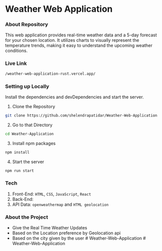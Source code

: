 # Weather Web Application

### About Repository

This web application provides real-time weather data and a 5-day forecast for your chosen location. It utilizes charts to visually represent the temperature trends, making it easy to understand the upcoming weather conditions.

### Live Link

```bash
/weather-web-application-rust.vercel.app/
```

### Setting up Locally

Install the dependencies and devDependencies and start the server.

1. Clone the Repository

```bash
git clone https://github.com/shelendrapatidar/Weather-Web-Application
```

2. Go to that Directory

```bash
cd Weather-Application
```

3. Install npm packages

```bash
npm install
```

4. Start the server

```bash
npm run start
```

### Tech

1. Front-End: `HTML`, `CSS`, `JavaScript`, `React`
2. Back-End:
3. API Data: `openweathermap` and `HTML geolocation`

### About the Project

- Give the Real Time Weather Updates
- Based on the Location preference by Geolocation api
- Based on the city given by the user
#   W e a t h e r - W e b - A p p l i c a t i o n 
 
 #   W e a t h e r - W e b - A p p l i c a t i o n 
 
 
